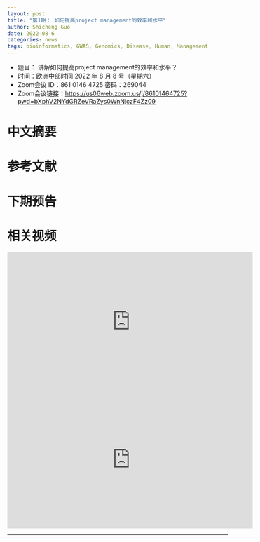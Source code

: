 ```yaml
---
layout: post
title: "第1期： 如何提高project management的效率和水平"
author: Shicheng Guo 
date: 2022-08-6
categories: news
tags: bioinformatics, GWAS, Genomics, Disease, Human, Management
---
```

- 题目： 讲解如何提高project management的效率和水平？
- 时间：欧洲中部时间 2022 年 8 月 8 号（星期六）
- Zoom会议 ID：861 0146 4725 密码：269044 
- Zoom会议链接：https://us06web.zoom.us/j/86101464725?pwd=bXphV2NYdGRZeVRaZys0WnNjczF4Zz09

# 中文摘要

# 参考文献

# 下期预告

# 相关视频

<p align="center">
<iframe width="560" height="315" src="https://www.youtube.com/embed/n9TlOhRjYoc" title="YouTube video player" frameborder="0" allow="accelerometer; autoplay; clipboard-write; encrypted-media; gyroscope; picture-in-picture" allowfullscreen></iframe>
<iframe width="560" height="315" src="https://www.youtube.com/embed/N6aRv06iv2g" title="YouTube video player" frameborder="0" allow="accelerometer; autoplay; clipboard-write; encrypted-media; gyroscope; picture-in-picture" allowfullscreen></iframe>
</p>



----

